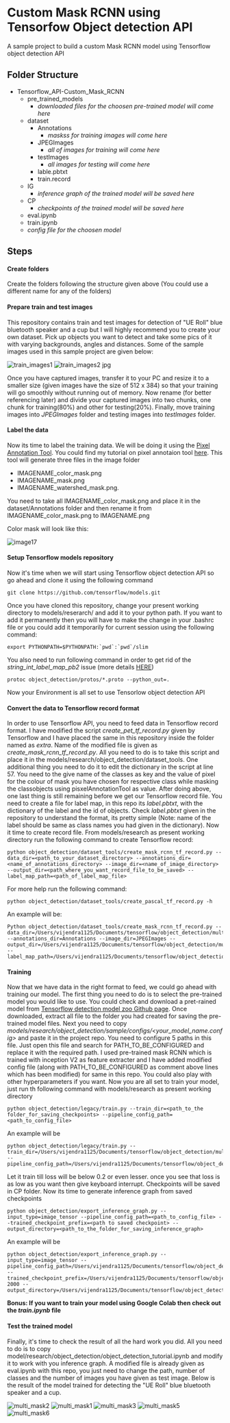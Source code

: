 # Custom Mask RCNN using Tensorfow Object detection API
A sample project to build a custom Mask RCNN model using Tensorflow object detection API

## Folder Structure
- Tensorflow_API-Custom_Mask_RCNN
  - pre_trained_models
    - *downloaded files for the choosen pre-trained model will come here* 
  - dataset
    - Annotations
        - *maskss for training images will come here*
    - JPEGImages
      - *all of images for training will come here*
    - testImages
      - *all images for testing will come here*
    - lable.pbtxt
    - train.record
   - IG
     - *inference graph of the trained model will be saved here*
   - CP
     - *checkpoints of the trained model will be saved here*
   - eval.ipynb
   - train.ipynb
   - *config file for the choosen model*


## Steps

#### Create folders
Create the folders following the structure given above (You could use a different name for any of the folders)

#### Prepare train and test images
This repository contains train and test images for detection of "UE Roll" blue bluetooth speaker and a cup but I will highly recommend you to create your own dataset. Pick up objects you want to detect and take some pics of it with varying backgrounds, angles and distances.  Some of the sample images used in this sample project are given below:

![train_images1](https://user-images.githubusercontent.com/5885636/47269602-faca7280-d57d-11e8-9e99-5fcbb3e8a633.jpg)
![train_images2 jpg](https://user-images.githubusercontent.com/5885636/47269615-264d5d00-d57e-11e8-953d-9820da967dca.jpg)

Once you have captured images, transfer it to your PC and resize it to a smaller size (given images have the size of 512 x 384) so that your training will go smoothly without running out of memory. Now rename (for better referencing later) and divide your captured images into two chunks, one chunk for training(80%) and other for testing(20%). Finally, move training images into *JPEGImages* folder and testing images into *testImages* folder.


#### Label the data
Now its time to label the training data. We will be doing it using the [Pixel Annotation Tool](https://github.com/abreheret/PixelAnnotationTool). 
You could find my tutorial on pixel annotaion tool [here](https://www.youtube.com/watch?v=tX-xcg5wY4U). 
This tool will generate three files in the image folder
  - IMAGENAME_color_mask.png
  - IMAGENAME_mask.png
  - IMAGENAME_watershed_mask.png. 

You need to take all IMAGENAME_color_mask.png and place it in the dataset/Annotations folder and then rename it from IMAGENAME_color_mask.png to IMAGENAME.png

Color mask will look like this:

![image17](https://user-images.githubusercontent.com/5885636/47310389-96c6ad80-d654-11e8-9516-054566d947d9.png)

#### Setup Tensorflow models repository 
Now it's time when we will start using Tensorflow object detection API so go ahead and clone it using the following command
```
git clone https://github.com/tensorflow/models.git
```
Once you have cloned this repository, change your present working directory to models/reserarch/ and add it to your python path. If you want to add it permanently then you will have to make the change in your .bashrc file or you could add it temporarily for current session using the following command:
```
export PYTHONPATH=$PYTHONPATH:`pwd`:`pwd`/slim
```
You also need to run following  command in order to get rid of the *string_int_label_map_pb2* issue (more details [HERE](https://github.com/tensorflow/models/issues/1595))
```
protoc object_detection/protos/*.proto --python_out=.
```
Now your Environment is all set to use Tensorlow object detection API


#### Convert the data to Tensorflow record format
In order to use Tensorflow API, you need to feed data in Tensorflow record format. I have modified the script *create_pet_tf_record.py* given by Tensorflow and I have placed the same in this repository inside the folder named as *extra*. Name of the modified file is given as *create_mask_rcnn_tf_record.py*. All you need to do is to take this script and place it in the models/research/object_detection/dataset_tools. 
One additional thing you need to do it to edit the dictionary in the script at line 57. You need to the give name of the classes as key and the value of pixel for the colour of mask you have chosen for respective class while masking the classobjects using pisxelAnnotationTool as value.
After doing above, one last thing is still remaining before we get our Tensorflow record file. You need to create  a file for label map, in this repo its *label.pbtxt*, with the dictionary of the label and the id of objects. Check *label.pbtxt* given in the repository to understand the format, its pretty simple (Note: name of the label should be same as class names you had given in the dictionary). Now it time to create record file. From models/research as present working directory run the following command to create Tensorflow record:
```
python object_detection/dataset_tools/create_mask_rcnn_tf_record.py --data_dir=<path_to_your_dataset_directory> --annotations_dir=<name_of_annotations_directory> --image_dir=<name_of_image_directory> --output_dir=<path_where_you_want_record_file_to_be_saved> --label_map_path=<path_of_label_map_file>
```
For more help run the following command:
```
python object_detection/dataset_tools/create_pascal_tf_record.py -h
```
An example will be:
```
Python object_detection/dataset_tools/create_mask_rcnn_tf_record.py --data_dir=/Users/vijendra1125/Documents/tensorflow/object_detection/multi_object_mask/dataset --annotations_dir=Annotations --image_dir=JPEGImages --output_dir=/Users/vijendra1125/Documents/tensorflow/object_detection/multi_object_mask/dataset/train.record --label_map_path=/Users/vijendra1125/Documents/tensorflow/object_detection/multi_object_mask/dataset/label.pbtxt
```


#### Training
Now that we have data in the right format to feed, we could go ahead with training our model. The first thing you need to do is to select the pre-trained model you would like to use. You could check and download a pret-rained model from [Tensorflow detection model zoo Github page](https://github.com/tensorflow/models/blob/master/research/object_detection/g3doc/detection_model_zoo.md). Once downloaded, extract all file to the folder you had created for saving the pre-trained model files. Next you need to copy *models/research/object_detection/sample/configs/<your_model_name.config>* and paste it in the project repo. You need to configure 5 paths in this file. Just open this file and search for PATH_TO_BE_CONFIGURED and replace it with the required path. I used pre-trained mask RCNN which is trained with inception V2 as feature extracter and I have added modified config file (along with PATH_TO_BE_CONFIGURED as comment above lines which has been modified) for same in this repo. You could also play with other hyperparameters if you want. Now you are all set to train your model, just run th following command with models/research as present working directory
```
python object_detection/legacy/train.py --train_dir=<path_to_the folder_for_saving_checkpoints> --pipeline_config_path=<path_to_config_file>
```
An example will be
```
python object_detection/legacy/train.py --train_dir=/Users/vijendra1125/Documents/tensorflow/object_detection/multi_object_mask/CP --pipeline_config_path=/Users/vijendra1125/Documents/tensorflow/object_detection/multi_object_mask/mask_rcnn_inception_v2_coco.config
```
Let it train till loss will be below 0.2 or even lesser. once you see that loss is as low as you want then give keyboard interrupt. Checkpoints will be saved in CP folder. Now its time to generate inference graph from saved checkpoints
```
python object_detection/export_inference_graph.py --input_type=image_tensor --pipeline_config_path=<path_to_config_file> --trained_checkpoint_prefix=<path to saved checkpoint> --output_directory=<path_to_the_folder_for_saving_inference_graph>
```
An example will be
```
python object_detection/export_inference_graph.py --input_type=image_tensor --pipeline_config_path=/Users/vijendra1125/Documents/tensorflow/object_detection/multi_object_mask/mask_rcnn_inception_v2_coco.config --trained_checkpoint_prefix=/Users/vijendra1125/Documents/tensorflow/object_detection/multi_object_mask/CP/model.ckpt-2000 --output_directory=/Users/vijendra1125/Documents/tensorflow/object_detection/multi_object_mask/IG
```
**Bonus: If you want to train your model using Google Colab then check out the *train.ipynb* file**

#### Test the trained model
Finally, it's time to check the result of all the hard work you did. All you need to do is to copy model/research/object_detection/object_detection_tutorial.ipynb and modify it to work with you inference graph. A modified file is already given as eval.ipynb with this repo, you just need to change the path, number of classes and the number of images you have given as test image. Below is the result of the model trained for detecting the "UE Roll" blue bluetooth speaker and a cup.

![multi_mask2](https://user-images.githubusercontent.com/5885636/47269891-8a255500-d581-11e8-8dc7-26bf7fc3a013.png)
![multi_mask1](https://user-images.githubusercontent.com/5885636/47269890-8a255500-d581-11e8-9e81-f7eba4505961.png)
![multi_mask3](https://user-images.githubusercontent.com/5885636/47269892-8abdeb80-d581-11e8-93e4-01e6dd61ea3f.png)
![multi_mask5](https://user-images.githubusercontent.com/5885636/47269894-8abdeb80-d581-11e8-87b0-cf7ed32d0faa.png)
![multi_mask6](https://user-images.githubusercontent.com/5885636/47269895-8abdeb80-d581-11e8-923f-f8f567d0710c.png)
